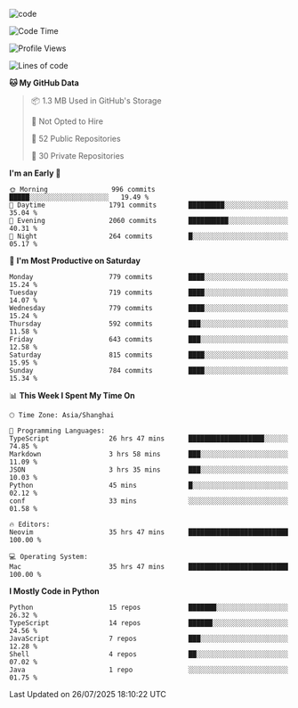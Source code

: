 
<!--
**liuyaanng/liuyaanng** is a ✨ _special_ ✨ repository because its `README.md` (this file) appears on your GitHub profile.

Here are some ideas to get you started:

- 🔭 I’m currently working on ...
- 🌱 I’m currently learning ...
- 👯 I’m looking to collaborate on ...
- 🤔 I’m looking for help with ...
- 💬 Ask me about ...
- 📫 How to reach me: ...
- 😄 Pronouns: ...
- ⚡ Fun fact: ...
-->


![code](https://cdn.jsdelivr.net/gh/liuyaanng/liuyaanng@1.0/code.gif) 

<!--START_SECTION:waka-->
![Code Time](http://img.shields.io/badge/Code%20Time-1%2C723%20hrs%2050%20mins-blue)

![Profile Views](http://img.shields.io/badge/Profile%20Views-0-blue)

![Lines of code](https://img.shields.io/badge/From%20Hello%20World%20I%27ve%20Written-26.3%20million%20lines%20of%20code-blue)

**🐱 My GitHub Data** 

> 📦 1.3 MB Used in GitHub's Storage 
 > 
> 🚫 Not Opted to Hire
 > 
> 📜 52 Public Repositories 
 > 
> 🔑 30 Private Repositories 
 > 
**I'm an Early 🐤** 

```text
🌞 Morning                996 commits         █████░░░░░░░░░░░░░░░░░░░░   19.49 % 
🌆 Daytime                1791 commits        █████████░░░░░░░░░░░░░░░░   35.04 % 
🌃 Evening                2060 commits        ██████████░░░░░░░░░░░░░░░   40.31 % 
🌙 Night                  264 commits         █░░░░░░░░░░░░░░░░░░░░░░░░   05.17 % 
```
📅 **I'm Most Productive on Saturday** 

```text
Monday                   779 commits         ████░░░░░░░░░░░░░░░░░░░░░   15.24 % 
Tuesday                  719 commits         ████░░░░░░░░░░░░░░░░░░░░░   14.07 % 
Wednesday                779 commits         ████░░░░░░░░░░░░░░░░░░░░░   15.24 % 
Thursday                 592 commits         ███░░░░░░░░░░░░░░░░░░░░░░   11.58 % 
Friday                   643 commits         ███░░░░░░░░░░░░░░░░░░░░░░   12.58 % 
Saturday                 815 commits         ████░░░░░░░░░░░░░░░░░░░░░   15.95 % 
Sunday                   784 commits         ████░░░░░░░░░░░░░░░░░░░░░   15.34 % 
```


📊 **This Week I Spent My Time On** 

```text
🕑︎ Time Zone: Asia/Shanghai

💬 Programming Languages: 
TypeScript               26 hrs 47 mins      ███████████████████░░░░░░   74.85 % 
Markdown                 3 hrs 58 mins       ███░░░░░░░░░░░░░░░░░░░░░░   11.09 % 
JSON                     3 hrs 35 mins       ███░░░░░░░░░░░░░░░░░░░░░░   10.03 % 
Python                   45 mins             █░░░░░░░░░░░░░░░░░░░░░░░░   02.12 % 
conf                     33 mins             ░░░░░░░░░░░░░░░░░░░░░░░░░   01.58 % 

🔥 Editors: 
Neovim                   35 hrs 47 mins      █████████████████████████   100.00 % 

💻 Operating System: 
Mac                      35 hrs 47 mins      █████████████████████████   100.00 % 
```

**I Mostly Code in Python** 

```text
Python                   15 repos            ███████░░░░░░░░░░░░░░░░░░   26.32 % 
TypeScript               14 repos            ██████░░░░░░░░░░░░░░░░░░░   24.56 % 
JavaScript               7 repos             ███░░░░░░░░░░░░░░░░░░░░░░   12.28 % 
Shell                    4 repos             ██░░░░░░░░░░░░░░░░░░░░░░░   07.02 % 
Java                     1 repo              ░░░░░░░░░░░░░░░░░░░░░░░░░   01.75 % 
```




 Last Updated on 26/07/2025 18:10:22 UTC
<!--END_SECTION:waka-->
